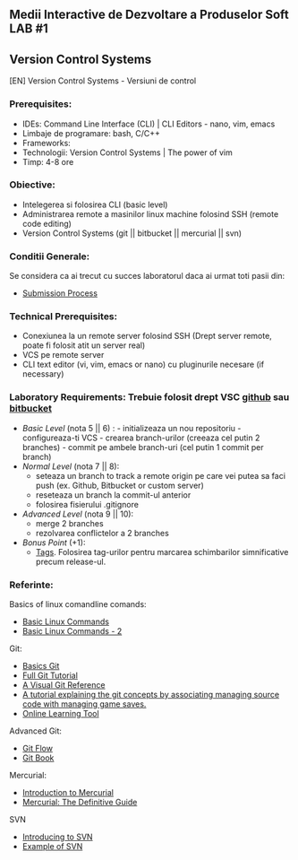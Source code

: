 ## Medii Interactive de Dezvoltare a Produselor Soft LAB #1

## Version Control Systems
[EN] Version Control Systems - Versiuni de control

### Prerequisites:
  - IDEs: Command Line Interface (CLI) | CLI Editors - nano, vim, emacs
  - Limbaje de programare: bash, C/C++
  - Frameworks:
  - Technologii: Version Control Systems | The power of vim 
  - Timp: 4-8 ore

### Obiective:
  - Intelegerea si folosirea CLI (basic level)
  - Administrarea remote a masinilor linux machine folosind SSH (remote code editing)
  - Version Control Systems (git || bitbucket || mercurial || svn)

### Conditii Generale:
  Se considera ca ai trecut cu succes laboratorul daca ai urmat toti pasii din:
  - [Submission Process](https://github.com/BestMujik/MIDPS-labs/blob/midps_fr/Submission%20Process.md)
  
### Technical Prerequisites:
  - Conexiunea la un remote server folosind SSH (Drept server remote, poate fi folosit atit un server real)
  - VCS pe remote server
  - CLI text editor (vi, vim, emacs or nano) cu pluginurile necesare (if necessary)

### Laboratory Requirements: Trebuie folosit drept VSC [github](https://github.com/) sau [bitbucket](https://bitbucket.org/)

  -  _Basic Level_ (nota 5 || 6) :
    - initializeaza un nou repositoriu
    - configureaza-ti VCS
    - crearea branch-urilor (creeaza cel putin 2 branches)
    - commit pe ambele branch-uri (cel putin 1 commit per branch)
  - _Normal Level_ (nota 7 || 8):
    - seteaza un branch to track a remote origin pe care vei putea sa faci push (ex. Github, Bitbucket or custom server)
    - reseteaza un branch la commit-ul anterior
    - folosirea fisierului .gitignore
  - _Advanced Level_ (nota 9 || 10):
    - merge 2 branches
    - rezolvarea conflictelor a 2 branches
  - _Bonus Point_ (+1):
    - [Tags](https://git-scm.com/book/en/v2/Git-Basics-Tagging). Folosirea tag-urilor pentru marcarea schimbarilor simnificative precum release-ul.
### Referinte:

Basics of linux comandline comands:
  - [Basic Linux Commands](http://www.debianhelp.co.uk/commands.htm)
  - [Basic Linux Commands - 2](http://www.comptechdoc.org/os/linux/usersguide/linux_ugbasics.html)

Git:
  - [Basics Git](http://www.manniwood.com/starting_a_project_with_git.html)
  - [Full Git Tutorial](http://www.vogella.com/articles/Git/article.html)
  - [A Visual Git Reference](http://marklodato.github.com/visual-git-guide/index-en.html)
  - [A tutorial explaining the git concepts by associating managing source code with managing game saves.](http://www-cs-students.stanford.edu/~blynn/gitmagic/)
  - [Online Learning Tool](http://pcottle.github.com/learnGitBranching/)

Advanced Git:
  - [Git Flow](http://nvie.com/posts/a-successful-git-branching-model/)
  - [Git Book](http://git-scm.com/book)

Mercurial:
  - [Introduction to Mercurial](http://hginit.com/)
  - [Mercurial: The Definitive Guide](http://hgbook.red-bean.com/)

SVN
  - [Introducing to SVN](http://svnbook.red-bean.com/)
  - [Example of SVN](https://tortoisesvn.net/)

